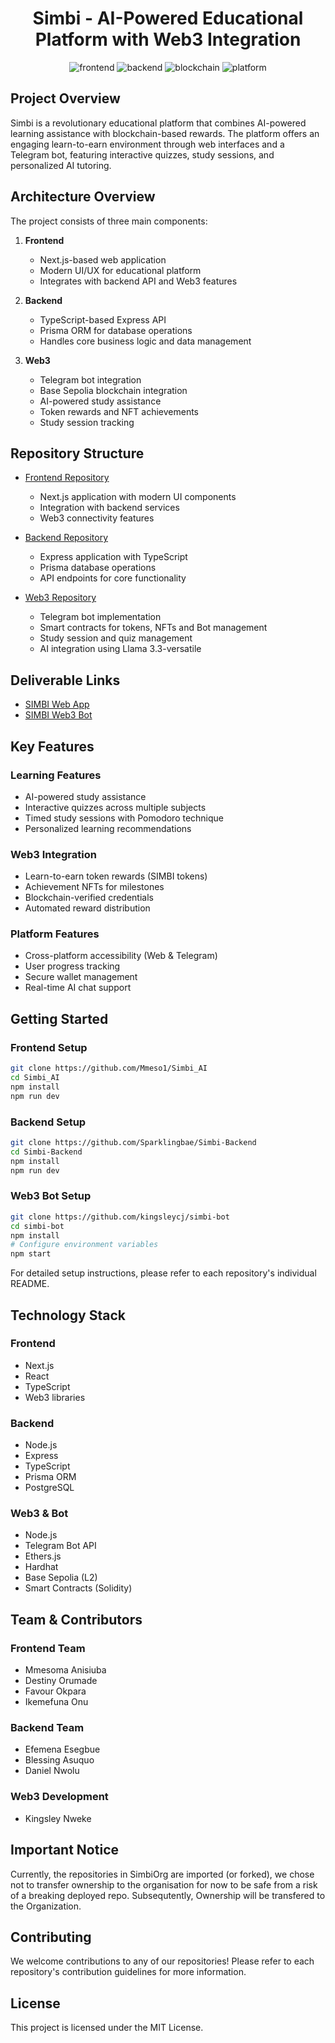 <div align = "center">
<h1>Simbi - AI-Powered Educational Platform with Web3 Integration</h1>
<img src = "https://img.shields.io/badge/frontend-Next.js-blue" alt = "frontend">
<img src = "https://img.shields.io/badge/backend-TypeScript-blue" alt = "backend">
<img src = "https://img.shields.io/badge/blockchain-Base%20Sepolia-blue" alt = "blockchain">
<img src = "https://img.shields.io/badge/platform-Web%20%26%20Telegram-yellow" alt = "platform">
</div>

## Project Overview

Simbi is a revolutionary educational platform that combines AI-powered learning assistance with blockchain-based rewards. The platform offers an engaging learn-to-earn environment through web interfaces and a Telegram bot, featuring interactive quizzes, study sessions, and personalized AI tutoring.

## Architecture Overview

The project consists of three main components:

1. **Frontend**
   - Next.js-based web application
   - Modern UI/UX for educational platform
   - Integrates with backend API and Web3 features

2. **Backend**
   - TypeScript-based Express API
   - Prisma ORM for database operations
   - Handles core business logic and data management

3. **Web3**
   - Telegram bot integration
   - Base Sepolia blockchain integration
   - AI-powered study assistance
   - Token rewards and NFT achievements
   - Study session tracking

## Repository Structure

- [Frontend Repository](https://github.com/Mmeso1/Simbi_AI)
  - Next.js application with modern UI components
  - Integration with backend services
  - Web3 connectivity features

- [Backend Repository](https://github.com/Sparklingbae/Simbi-Backend)
  - Express application with TypeScript
  - Prisma database operations
  - API endpoints for core functionality

- [Web3 Repository](https://github.com/kingsleycj/simbi-bot)
  - Telegram bot implementation
  - Smart contracts for tokens, NFTs and Bot management
  - Study session and quiz management
  - AI integration using Llama 3.3-versatile

## Deliverable Links
- [SIMBI Web App](https://simbi-ai.vercel.app/)
- [SIMBI Web3 Bot](https://t.me/simbi_ai_bot)

## Key Features

### Learning Features
- AI-powered study assistance
- Interactive quizzes across multiple subjects
- Timed study sessions with Pomodoro technique
- Personalized learning recommendations

### Web3 Integration
- Learn-to-earn token rewards (SIMBI tokens)
- Achievement NFTs for milestones
- Blockchain-verified credentials
- Automated reward distribution

### Platform Features
- Cross-platform accessibility (Web & Telegram)
- User progress tracking
- Secure wallet management
- Real-time AI chat support

## Getting Started

### Frontend Setup
```bash
git clone https://github.com/Mmeso1/Simbi_AI
cd Simbi_AI
npm install
npm run dev
```

### Backend Setup
```bash
git clone https://github.com/Sparklingbae/Simbi-Backend
cd Simbi-Backend
npm install
npm run dev
```

### Web3 Bot Setup
```bash
git clone https://github.com/kingsleycj/simbi-bot
cd simbi-bot
npm install
# Configure environment variables
npm start
```

For detailed setup instructions, please refer to each repository's individual README.

## Technology Stack

### Frontend
- Next.js
- React
- TypeScript
- Web3 libraries

### Backend
- Node.js
- Express
- TypeScript
- Prisma ORM
- PostgreSQL

### Web3 & Bot
- Node.js
- Telegram Bot API
- Ethers.js
- Hardhat
- Base Sepolia (L2)
- Smart Contracts (Solidity)

## Team & Contributors

### Frontend Team
- Mmesoma Anisiuba
- Destiny Orumade
- Favour Okpara
- Ikemefuna Onu

### Backend Team
- Efemena Esegbue
- Blessing Asuquo
- Daniel Nwolu

### Web3 Development
- Kingsley Nweke

## Important Notice
Currently, the repositories in SimbiOrg are imported (or forked), we chose not to transfer ownership to the organisation for now to be safe from a risk of a breaking deployed repo. Subsequtently, Ownership will be transfered to the Organization.


## Contributing

We welcome contributions to any of our repositories! Please refer to each repository's contribution guidelines for more information.

## License

This project is licensed under the MIT License.
